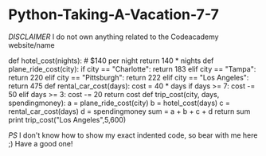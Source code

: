 Python-Taking-A-Vacation-7-7
============================

*DISCLAIMER* I do not own anything related to the Codeacademy website/name

def hotel_cost(nights):
    # $140 per night
    return 140 * nights
def plane_ride_cost(city):
    if city == "Charlotte":
        return 183
    elif city == "Tampa":
        return 220
    elif city == "Pittsburgh":
        return 222
    elif city == "Los Angeles":
        return 475
def rental_car_cost(days):
        cost = 40 * days
        if days >= 7:
            cost -= 50
        elif days >= 3:
            cost -= 20
        return cost
def trip_cost(city, days, spendingmoney):
    a = plane_ride_cost(city)
    b = hotel_cost(days)
    c = rental_car_cost(days)
    d = spendingmoney
    sum = a + b + c + d
    return sum
print trip_cost("Los Angeles",5,600)

*PS* I don't know how to show my exact indented code, so bear with me here ;) Have a good one!

